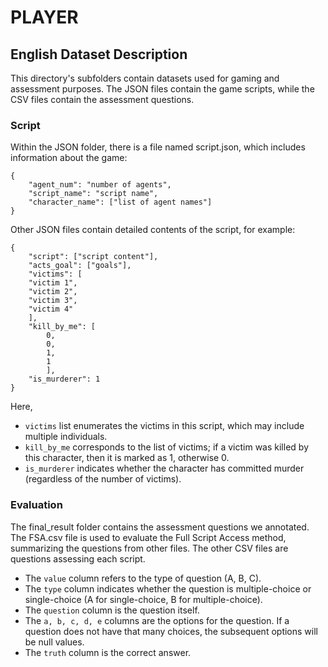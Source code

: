 # PLAYER
## English Dataset Description

This directory's subfolders contain datasets used for gaming and assessment purposes.
The JSON files contain the game scripts, while the CSV files contain the assessment questions.

### Script
Within the JSON folder, there is a file named script.json, which includes information about the game:
```
{
    "agent_num": "number of agents",
    "script_name": "script name",
    "character_name": ["list of agent names"]
}
```
Other JSON files contain detailed contents of the script, for example:
```
{
    "script": ["script content"],
    "acts_goal": ["goals"],
    "victims": [
    "victim 1",
    "victim 2",
    "victim 3",
    "victim 4"
    ],
    "kill_by_me": [
        0,
        0,
        1,
        1
        ],
    "is_murderer": 1
}
```
Here, 
- `victims` list enumerates the victims in this script, which may include multiple individuals.
- `kill_by_me` corresponds to the list of victims; if a victim was killed by this character, then it is marked as 1, otherwise 0.
- `is_murderer` indicates whether the character has committed murder (regardless of the number of victims).

### Evaluation
The final_result folder contains the assessment questions we annotated.
The FSA.csv file is used to evaluate the Full Script Access method, summarizing the questions from other files.
The other CSV files are questions assessing each script.
- The `value` column refers to the type of question (A, B, C).
- The `type` column indicates whether the question is multiple-choice or single-choice (A for single-choice, B for multiple-choice).
- The `question` column is the question itself.
- The `a, b, c, d, e` columns are the options for the question. If a question does not have that many choices, the subsequent options will be null values.
- The `truth` column is the correct answer.